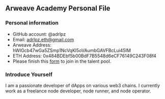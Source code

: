 ## Arweave Academy Personal File

### Personal information

- GitHub account: @adrlpz
- Email: adrlpz.eth@gmail.com
- Arweave Address: hWIGcb47wGa5ZSmp1NcVqKI5oVAumbGAVFBcLui45IM
- ETH Address: 0x484BDEbf5b00BdF7B5548d6eCF76149C243F08f4
- Please finish this [form](https://docs.google.com/forms/d/e/1FAIpQLSfWA5fIIcBgmRppm3jNz5vmf9Mai_QMVil-2pO4r7YKn_Zhtw/viewform?usp=sf_link) to join in the talent pool.

### Introduce Yourself
I am a passionate developer of dApps on various web3 chains. I currently work as a freelance node developer, node runner, and node operator.

